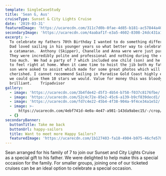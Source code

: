 ```yaml
---
template: SingleCaseStudy
title: 'Sean G, Aus'
cruiseType: Sunset & City Lights Cruise
date: '2019-03-31'
featuredImage: 'https://ucarecdn.com/311c7d0b-0fae-4d85-b181-ac57844a406a/'
secondaryImage: 'https://ucarecdn.com/4aabaf1f-e3a5-4602-8308-24dc431a16e4/'
excerpt: >-
  To celebrate my fathers 70th Birthday I wanted to do something different and
  Dad loved sailing in his younger years so what better way to celebrate than on
  a catamaran.  Anthony (Skipper), Chanelle and Anna were were just pure class.
  They were incredibly polite and professional and nothing during the cruise was
  too much.  We had a party of 7 which included one child (son) and he was made
  to feel right at home. When it came time to hoist the jib both my father and
  son were asked to assist which made for some great photos which will be
  cherished. I cannot recommend Sailing in Paradise Gold Coast highly enough. If
  we could give them 10 stars we would. Value for money this was bloody
  brilliant.    Tripadvisor
gallery:
  - image: 'https://ucarecdn.com/3b4fde42-d5f3-4b54-b758-f037c8176fbe/'
  - image: 'https://ucarecdn.com/52c4c72e-85e2-45c6-a139-b9cf839decd1/'
  - image: 'https://ucarecdn.com/fd7c4e22-45b4-4f38-904a-9f4ce34a1e52/'
  - image: >-
      https://ucarecdn.com/4ebf741d-4e0a-4e47-a981-143da9abec15/-/crop/1080x1210/0,170/-/preview/
  - {}
secondaryBanner:
  buttonTitle: Take me back
  buttonUrl: happy-sailors
  title: Want to meet more Happy Sailors?
  featuredImage: 'https://ucarecdn.com/1b127403-fa18-4904-b975-46cfe5789712/'
---
```

Sean arranged for his family of 7 to join our Sunset and City Lights Cruise as a special gift to his father.  We were delighted to help make this a special occasion for the family.  For smaller groups, joining one of our ticketed cruises can be an ideal option to celebrate a special occasion.
